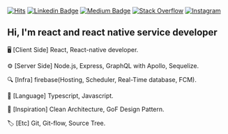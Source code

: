 [![Hits](https://hits.seeyoufarm.com/api/count/incr/badge.svg?url=https%3A%2F%2Fgithub.com%2FJeontaeyun)](https://hits.seeyoufarm.com)
[![Linkedin Badge](https://img.shields.io/badge/-LinkedIn-blue?style=flat-square&logo=Linkedin&logoColor=white&link=https://www.linkedin.com/in/taeyun-jeon-b02a1419a/)](https://www.linkedin.com/in/taeyun-jeon-b02a1419a/)
[![Medium Badge](http://img.shields.io/badge/-Medium-black?style=flat-square&logo=medium&link=https://medium.com/@a01058406602)](https://medium.com/@a01058406602)
[![Stack Overflow](http://img.shields.io/badge/-StackOverflow-FE7A16?style=flat-square&logo=stackoverflow&logoColor=white&link=https://stackoverflow.com/users/11040219/stark-jeon)](https://stackoverflow.com/users/11040219/stark-jeon)
[![Instagram](http://img.shields.io/badge/-Instagram-E4405F?style=flat-square&logo=instagram&logoColor=white&link=https://www.instagram.com/stark_jeon_/?hl=ko)](https://www.instagram.com/stark_jeon_/?hl=ko)

## Hi, I'm react and react native service developer

🖥 [Client Side] React, React-native developer.  

⚙️ [Server Side] Node.js, Express, GraphQL with Apollo, Sequelize.  

🔍 [Infra] firebase(Hosting, Scheduler, Real-Time database, FCM).  

📗 [Language] Typescript, Javascript.  

📃 [Inspiration] Clean Architecture, GoF Design Pattern.   

🏷 [Etc] Git, Git-flow, Source Tree.  
